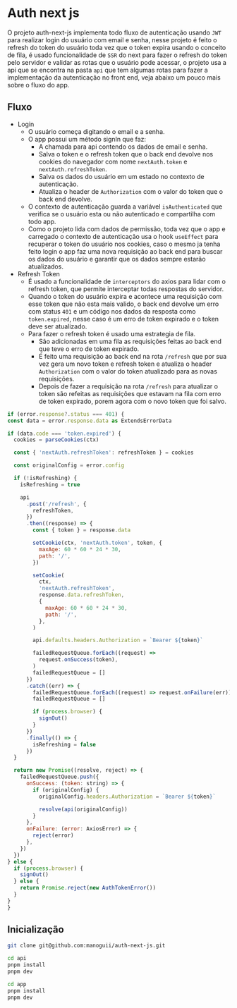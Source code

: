 # Auth next js

O projeto auth-next-js implementa todo fluxo de autenticação usando `JWT` para realizar login do usuário com email e senha, nesse projeto é feito o refresh do token do usuário toda vez que o token expira usando o conceito de fila, é usado funcionalidade de `SSR` do next para fazer o refresh do token pelo servidor e validar as rotas que o usuário pode acessar, o projeto usa a api que se encontra na pasta `api` que tem algumas rotas para fazer a implementação da autenticação no front end, veja abaixo um pouco mais sobre o fluxo do app.

## Fluxo

- Login
  - O usuário começa digitando o email e a senha.
  - O app possui um método signIn que faz:
    - A chamada para api contendo os dados de email e senha.
    - Salva o token e o refresh token que o back end devolve nos cookies do navegador com nome `nextAuth.token` e `nextAuth.refreshToken`.
    - Salva os dados do usuário em um estado no contexto de autenticação.
    - Atualiza o header de `Authorization` com o valor do token que o back end devolve.
  - O contexto de autenticação guarda a variável `isAuthenticated` que verifica se o usuário esta ou não autenticado e compartilha com todo app.
  - Como o projeto lida com dados de permissão, toda vez que o app e carregado o contexto de autenticação usa o hook `useEffect` para recuperar o token do usuário nos cookies, caso o mesmo ja tenha feito login o app faz uma nova requisição ao back end para buscar os dados do usuário e garantir que os dados sempre estarão atualizados.
- Refresh Token
  - É usado a funcionalidade de `interceptors` do axios para lidar com o refresh token, que permite interceptar todas respostas do servidor.
  - Quando o token do usuário expira e acontece uma requisição com esse token que não esta mais valido, o back end devolve um erro com status `401` e um código nos dados da resposta como `token.expired`, nesse caso é um erro de token expirado e o token deve ser atualizado.
  - Para fazer o refresh token é usado uma estrategia de fila.
    - São adicionadas em uma fila as requisições feitas ao back end que teve o erro de token expirado.
    - É feito uma requisição ao back end na rota `/refresh` que por sua vez gera um novo token e refresh token e atualiza o header `Authorization` com o valor do token atualizado para as novas requisições.
    - Depois de fazer a requisição na rota `/refresh` para atualizar o token são refeitas as requisições que estavam na fila com erro de token expirado, porem agora com o novo token que foi salvo.

```js
if (error.response?.status === 401) {
const data = error.response.data as ExtendsErrorData

if (data.code === 'token.expired') {
  cookies = parseCookies(ctx)

  const { 'nextAuth.refreshToken': refreshToken } = cookies

  const originalConfig = error.config

  if (!isRefreshing) {
    isRefreshing = true

    api
      .post('/refresh', {
        refreshToken,
      })
      .then((response) => {
        const { token } = response.data

        setCookie(ctx, 'nextAuth.token', token, {
          maxAge: 60 * 60 * 24 * 30,
          path: '/',
        })

        setCookie(
          ctx,
          'nextAuth.refreshToken',
          response.data.refreshToken,
          {
            maxAge: 60 * 60 * 24 * 30,
            path: '/',
          },
        )

        api.defaults.headers.Authorization = `Bearer ${token}`

        failedRequestQueue.forEach((request) =>
          request.onSuccess(token),
        )
        failedRequestQueue = []
      })
      .catch((err) => {
        failedRequestQueue.forEach((request) => request.onFailure(err))
        failedRequestQueue = []

        if (process.browser) {
          signOut()
        }
      })
      .finally(() => {
        isRefreshing = false
      })
  }

  return new Promise((resolve, reject) => {
    failedRequestQueue.push({
      onSuccess: (token: string) => {
        if (originalConfig) {
          originalConfig.headers.Authorization = `Bearer ${token}`

          resolve(api(originalConfig))
        }
      },
      onFailure: (error: AxiosError) => {
        reject(error)
      },
    })
  })
} else {
  if (process.browser) {
    signOut()
  } else {
    return Promise.reject(new AuthTokenError())
  }
}
}
```

## Inicialização

```zsh title="Clone o repositório"
git clone git@github.com:manoguii/auth-next-js.git
```

```zsh title="Acesse a pasta api, Instale as dependências e Inicie o servidor"
cd api
pnpm install
pnpm dev
```

```zsh title="Acesse a pasta app, Instale as dependências e Inicie o app"
cd app
pnpm install
pnpm dev
```
